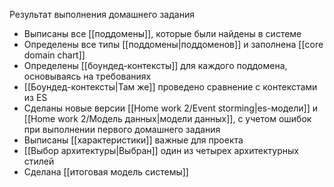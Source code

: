 Результат выполнения домашнего задания
- Выписаны все [[поддомены]], которые были найдены в системе
- Определены все типы [[поддомены|поддоменов]] и заполнена [[core domain chart]]
- Определены [[боундед-контексты]] для каждого поддомена, основываясь на требованиях
- [[Боундед-контексты|Там же]] проведено сравнение с контекстами из ES
- Сделаны новые версии [[Home work 2/Event storming|es-модели]] и [[Home work 2/Модель данных|модели данных]], с учетом ошибок при выполнении первого домашнего задания
- Выписаны [[характеристики]] важные для проекта
- [[Выбор архитектуры|Выбран]] один из четырех архитектурных стилей
- Сделана [[итоговая модель системы]]
